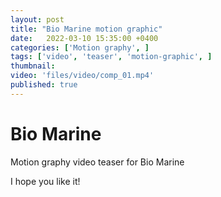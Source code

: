 ```yaml
---
layout: post
title: "Bio Marine motion graphic"
date:   2022-03-10 15:35:00 +0400
categories: ['Motion graphy', ]
tags: ['video', 'teaser', 'motion-graphic', ]
thumbnail: 
video: 'files/video/comp_01.mp4'
published: true
---
```

# Bio Marine

Motion graphy video teaser for Bio Marine

I hope you like it!
